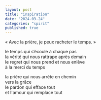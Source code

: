 ```yaml
---
layout: post
title: "inspiration"
date: "2024-03-24"
categories: "spirit"
published: true
---
```


« Avec la prière, je peux racheter le temps. »

le temps qui s’écoule à chaque pas  
la vérité qui nous rattrape après demain  
le regret qui nous prend et nous enlève  
à la merci du temps  

la prière qui nous arrête en chemin  
vers la grâce  
le pardon qui efface tout  
et l'amour qui remplace tout  
